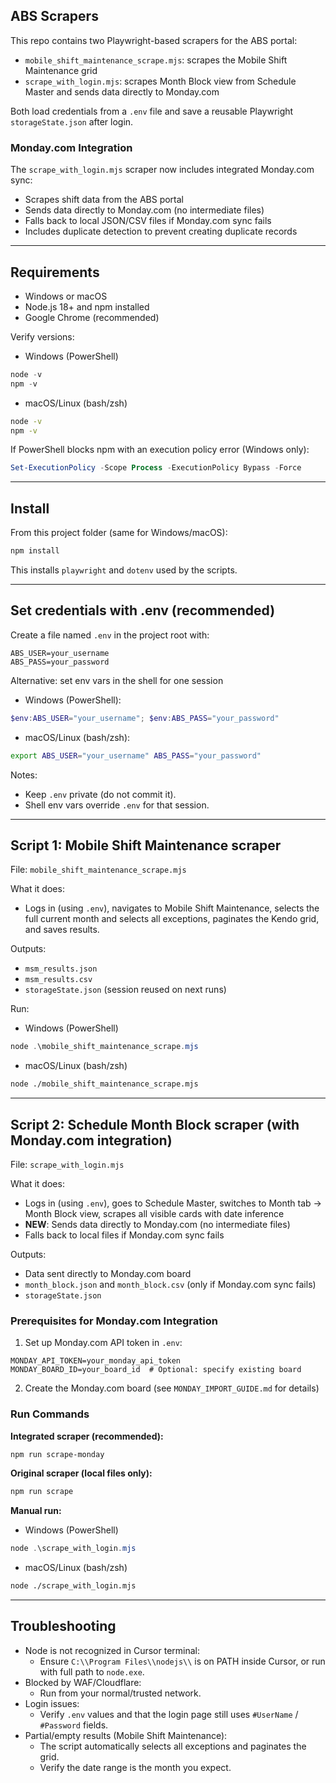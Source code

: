 ## ABS Scrapers

This repo contains two Playwright-based scrapers for the ABS portal:
- `mobile_shift_maintenance_scrape.mjs`: scrapes the Mobile Shift Maintenance grid
- `scrape_with_login.mjs`: scrapes Month Block view from Schedule Master and sends data directly to Monday.com

Both load credentials from a `.env` file and save a reusable Playwright `storageState.json` after login.

### Monday.com Integration

The `scrape_with_login.mjs` scraper now includes integrated Monday.com sync:
- Scrapes shift data from the ABS portal
- Sends data directly to Monday.com (no intermediate files)
- Falls back to local JSON/CSV files if Monday.com sync fails
- Includes duplicate detection to prevent creating duplicate records

---

## Requirements

- Windows or macOS
- Node.js 18+ and npm installed
- Google Chrome (recommended)

Verify versions:

- Windows (PowerShell)
```powershell
node -v
npm -v
```

- macOS/Linux (bash/zsh)
```bash
node -v
npm -v
```

If PowerShell blocks npm with an execution policy error (Windows only):
```powershell
Set-ExecutionPolicy -Scope Process -ExecutionPolicy Bypass -Force
```

---

## Install

From this project folder (same for Windows/macOS):
```bash
npm install
```

This installs `playwright` and `dotenv` used by the scripts.

---

## Set credentials with .env (recommended)

Create a file named `.env` in the project root with:
```env
ABS_USER=your_username
ABS_PASS=your_password
```

Alternative: set env vars in the shell for one session

- Windows (PowerShell):
```powershell
$env:ABS_USER="your_username"; $env:ABS_PASS="your_password"
```

- macOS/Linux (bash/zsh):
```bash
export ABS_USER="your_username" ABS_PASS="your_password"
```

Notes:
- Keep `.env` private (do not commit it).
- Shell env vars override `.env` for that session.

---

## Script 1: Mobile Shift Maintenance scraper

File: `mobile_shift_maintenance_scrape.mjs`

What it does:
- Logs in (using `.env`), navigates to Mobile Shift Maintenance, selects the full current month and selects all exceptions, paginates the Kendo grid, and saves results.

Outputs:
- `msm_results.json`
- `msm_results.csv`
- `storageState.json` (session reused on next runs)

Run:

- Windows (PowerShell)
```powershell
node .\mobile_shift_maintenance_scrape.mjs
```

- macOS/Linux (bash/zsh)
```bash
node ./mobile_shift_maintenance_scrape.mjs
```

---

## Script 2: Schedule Month Block scraper (with Monday.com integration)

File: `scrape_with_login.mjs`

What it does:
- Logs in (using `.env`), goes to Schedule Master, switches to Month tab → Month Block view, scrapes all visible cards with date inference
- **NEW**: Sends data directly to Monday.com (no intermediate files)
- Falls back to local files if Monday.com sync fails

Outputs:
- Data sent directly to Monday.com board
- `month_block.json` and `month_block.csv` (only if Monday.com sync fails)
- `storageState.json`

### Prerequisites for Monday.com Integration

1. Set up Monday.com API token in `.env`:
```env
MONDAY_API_TOKEN=your_monday_api_token
MONDAY_BOARD_ID=your_board_id  # Optional: specify existing board
```

2. Create the Monday.com board (see `MONDAY_IMPORT_GUIDE.md` for details)

### Run Commands

**Integrated scraper (recommended):**
```bash
npm run scrape-monday
```

**Original scraper (local files only):**
```bash
npm run scrape
```

**Manual run:**
- Windows (PowerShell)
```powershell
node .\scrape_with_login.mjs
```

- macOS/Linux (bash/zsh)
```bash
node ./scrape_with_login.mjs
```

---

## Troubleshooting

- Node is not recognized in Cursor terminal:
  - Ensure `C:\\Program Files\\nodejs\\` is on PATH inside Cursor, or run with full path to `node.exe`.
- Blocked by WAF/Cloudflare:
  - Run from your normal/trusted network.
- Login issues:
  - Verify `.env` values and that the login page still uses `#UserName` / `#Password` fields.
- Partial/empty results (Mobile Shift Maintenance):
  - The script automatically selects all exceptions and paginates the grid.
  - Verify the date range is the month you expect.
